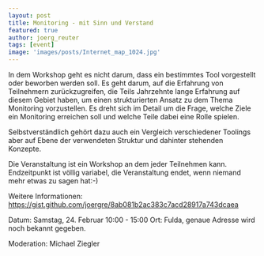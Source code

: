 ```yaml
---
layout: post
title: Monitoring - mit Sinn und Verstand
featured: true
author: joerg_reuter
tags: [event]
image: 'images/posts/Internet_map_1024.jpg'
---
```


In dem Workshop geht es nicht darum, dass ein bestimmtes Tool vorgestellt oder beworben werden soll. Es geht darum, auf die Erfahrung von Teilnehmern zurückzugreifen, die Teils Jahrzehnte lange Erfahrung auf diesem Gebiet haben, um einen strukturierten Ansatz zu dem Thema Monitoring vorzustellen. Es dreht sich im Detail um die Frage, welche Ziele ein Monitoring erreichen soll und welche Teile dabei eine Rolle spielen.

Selbstverständlich gehört dazu auch ein Vergleich verschiedener Toolings aber auf Ebene der verwendeten Struktur und dahinter stehenden Konzepte.

Die Veranstaltung ist ein Workshop an dem jeder Teilnehmen kann. Endzeitpunkt ist völlig variabel, die Veranstaltung endet, wenn niemand mehr etwas zu sagen hat:-)

Weitere Informationen: https://gist.github.com/joergre/8ab081b2ac383c7acd28917a743dcaea

Datum: Samstag, 24. Februar 10:00 - 15:00
Ort: Fulda, genaue Adresse wird noch bekannt gegeben.

Moderation: Michael Ziegler
